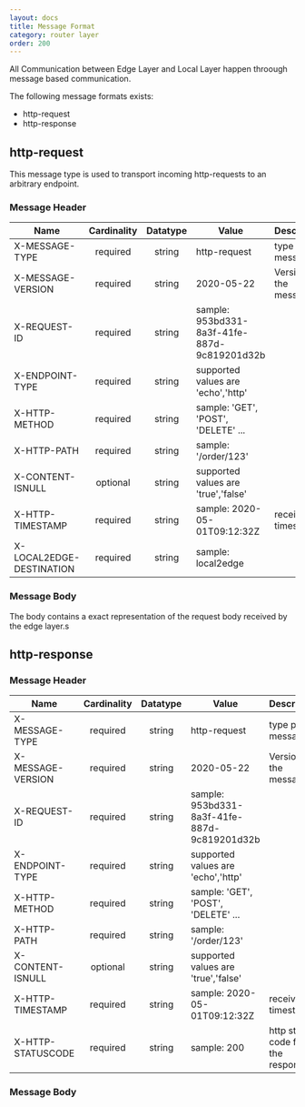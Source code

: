 ```yaml
---
layout: docs
title: Message Format
category: router layer
order: 200
---
```

All Communication between Edge Layer and Local Layer happen throough message based communication.

The following message formats exists:
* http-request
* http-response


## http-request

This message type is used to transport incoming http-requests to an arbitrary endpoint.

### Message Header

| Name | Cardinality | Datatype | Value | Description |
| -  |  :-: | :-: | - | - |
| X-MESSAGE-TYPE | required | string | http-request | type pf the message |
| X-MESSAGE-VERSION | required | string | 2020-05-22 | Version of the message |
| X-REQUEST-ID | required | string | sample: 953bd331-8a3f-41fe-887d-9c819201d32b |
| X-ENDPOINT-TYPE | required | string | supported values are 'echo','http' |
| X-HTTP-METHOD | required | string | sample: 'GET', 'POST', 'DELETE' ... |
| X-HTTP-PATH | required | string | sample: '/order/123' |
| X-CONTENT-ISNULL | optional | string | supported values are 'true','false' |
| X-HTTP-TIMESTAMP | required | string | sample: 2020-05-01T09:12:32Z | received timestamp |
| X-LOCAL2EDGE-DESTINATION | required | string | sample: local2edge | |

### Message Body

The body contains a exact representation of the request body received by the edge layer.s

## http-response

### Message Header

| Name | Cardinality | Datatype | Value | Description |
| -  |  :-: | :-: | - | - |
| X-MESSAGE-TYPE | required | string | http-request | type pf the message |
| X-MESSAGE-VERSION | required | string | 2020-05-22 | Version of the message |
| X-REQUEST-ID | required | string | sample: 953bd331-8a3f-41fe-887d-9c819201d32b |
| X-ENDPOINT-TYPE | required | string | supported values are 'echo','http' |
| X-HTTP-METHOD | required | string | sample: 'GET', 'POST', 'DELETE' ... |
| X-HTTP-PATH | required | string | sample: '/order/123' |
| X-CONTENT-ISNULL | optional | string | supported values are 'true','false' |
| X-HTTP-TIMESTAMP | required | string | sample: 2020-05-01T09:12:32Z | received timestamp |
| X-HTTP-STATUSCODE | required | string | sample: 200 | http status code for the response |

### Message Body


